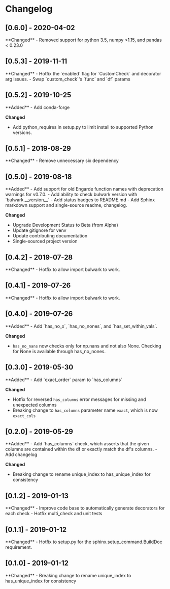 Changelog
==========

<h2>[0.6.0] - 2020-04-02</h2>
**Changed**
- Removed support for python 3.5, numpy <1.15, and pandas < 0.23.0


<h2>[0.5.3] - 2019-11-11</h2>
**Changed**
- Hotfix the `enabled` flag for `CustomCheck` and decorator arg issues.
- Swap `custom_check`'s `func` and `df` params


<h2>[0.5.2] - 2019-10-25</h2>
**Added**
- Add conda-forge

**Changed**
- Add python_requires in setup.py to limit install to supported Python versions.


<h2>[0.5.1] - 2019-08-29</h2>
**Changed**
- Remove unnecessary six dependency


<h2>[0.5.0] - 2019-08-18</h2>
**Added**
- Add support for old Engarde function names with deprecation warnings for v0.7.0.
- Add ability to check bulwark version with `bulwark.__version__`
- Add status badges to README.md
- Add Sphinx markdown support and single-source readme, changelog.

**Changed**
- Upgrade Development Status to Beta (from Alpha)
- Update gitignore for venv
- Update contributing documentation
- Single-sourced project version

<h2>[0.4.2] - 2019-07-28</h2>
**Changed**
- Hotfix to allow import bulwark to work.

<h2>[0.4.1] - 2019-07-26</h2>
**Changed**
- Hotfix to allow import bulwark to work.

<h2>[0.4.0] - 2019-07-26</h2>
**Added**
- Add `has_no_x`, `has_no_nones`, and `has_set_within_vals`.

**Changed**
- `has_no_nans` now checks only for np.nans and not also None. Checking for None is available through has_no_nones.

<h2>[0.3.0] - 2019-05-30</h2>
**Added**
- Add `exact_order` param to `has_columns`

**Changed**
- Hotfix for reversed `has_columns` error messages for missing and unexpected columns
- Breaking change to `has_columns` parameter name `exact`, which is now `exact_cols`

<h2>[0.2.0] - 2019-05-29</h2>
**Added**
- Add `has_columns` check, which asserts that the given columns are contained within the df or exactly match the df's columns.
- Add changelog

**Changed**
- Breaking change to rename unique_index to has_unique_index for consistency


<h2>[0.1.2] - 2019-01-13</h2>
**Changed**
- Improve code base to automatically generate decorators for each check
- Hotfix multi_check and unit tests


<h2>[0.1.1] - 2019-01-12</h2>
**Changed**
- Hotfix to setup.py for the sphinx.setup_command.BuildDoc requirement.


<h2>[0.1.0] - 2019-01-12</h2>
**Changed**
- Breaking change to rename unique_index to has_unique_index for consistency
